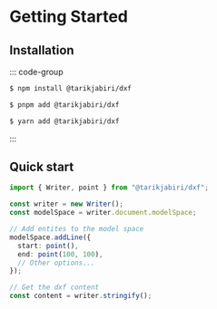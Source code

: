 # Getting Started

## Installation

::: code-group

```sh [npm]
$ npm install @tarikjabiri/dxf
```

```sh [pnpm]
$ pnpm add @tarikjabiri/dxf
```

```sh [yarn]
$ yarn add @tarikjabiri/dxf
```

:::

## Quick start

```ts
import { Writer, point } from "@tarikjabiri/dxf";

const writer = new Writer();
const modelSpace = writer.document.modelSpace;

// Add entites to the model space
modelSpace.addLine({
  start: point(),
  end: point(100, 100),
  // Other options...
});

// Get the dxf content
const content = writer.stringify();
```
